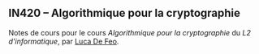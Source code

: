 ## IN420 – Algorithmique pour la cryptographie

Notes de cours pour le cours *Algorithmique pour la cryptographie* du
*L2 d'informatique*, par [Luca De Feo](http://defeo.lu).
